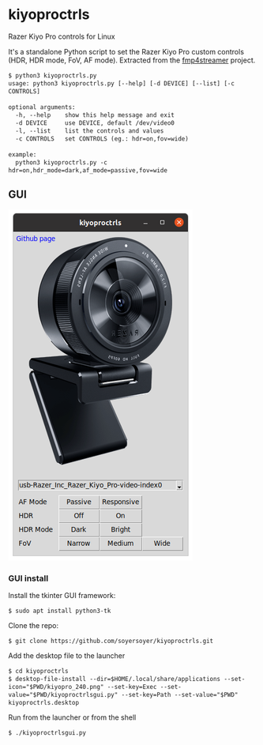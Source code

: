 # kiyoproctrls
Razer Kiyo Pro controls for Linux

It's a standalone Python script to set the Razer Kiyo Pro custom controls (HDR, HDR mode, FoV, AF mode).
Extracted from the [fmp4streamer](https://github.com/soyersoyer/fmp4streamer) project.

```
$ python3 kiyoproctrls.py
usage: python3 kiyoproctrls.py [--help] [-d DEVICE] [--list] [-c CONTROLS]

optional arguments:
  -h, --help    show this help message and exit
  -d DEVICE     use DEVICE, default /dev/video0
  -l, --list    list the controls and values
  -c CONTROLS   set CONTROLS (eg.: hdr=on,fov=wide)

example:
  python3 kiyoproctrls.py -c hdr=on,hdr_mode=dark,af_mode=passive,fov=wide
```


## GUI

![kiyoproctrls screen](https://github.com/soyersoyer/kiyoproctrls/raw/main/gui_screen.png)

### GUI install

Install the tkinter GUI framework:
```
$ sudo apt install python3-tk
```

Clone the repo:
```
$ git clone https://github.com/soyersoyer/kiyoproctrls.git
```

Add the desktop file to the launcher
```
$ cd kiyoproctrls
$ desktop-file-install --dir=$HOME/.local/share/applications --set-icon="$PWD/kiyopro_240.png" --set-key=Exec --set-value="$PWD/kiyoproctrlsgui.py" --set-key=Path --set-value="$PWD" kiyoproctrls.desktop
```

Run from the launcher or from the shell
```bash
$ ./kiyoproctrlsgui.py
```
